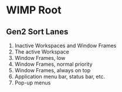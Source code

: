 # WIMP Root

## Gen2 Sort Lanes

1. Inactive Workspaces and Window Frames
2. The active Workspace
3. Window Frames, low
4. Window Frames, normal priority
5. Window Frames, always on top
6. Application menu bar, status bar, etc.
7. Pop-up menus
